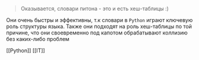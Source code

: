 > Оказывается, словари питона - это и есть хеш-таблицы :)

Они очень быстры и эффективны, т.к словари в `Python` играют ключевую роль структуры языка. Также они подходят на роль хеш-таблицы по той причине, что они своевременно под капотом обрабатывают коллизию без каких-либо проблем

[[Python]] [[IT]]

